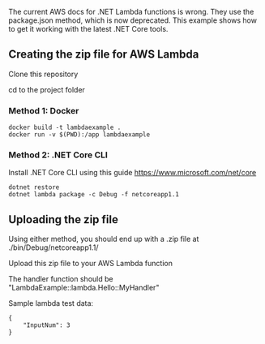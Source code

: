 The current AWS docs for .NET Lambda functions is wrong. They use the package.json method, which is now deprecated.
This example shows how to get it working with the latest .NET Core tools.

## Creating the zip file for AWS Lambda

Clone this repository

cd to the project folder

### Method 1: Docker

```
docker build -t lambdaexample .
docker run -v $(PWD):/app lambdaexample
```

### Method 2: .NET Core CLI
Install .NET Core CLI using this guide https://www.microsoft.com/net/core

```
dotnet restore
dotnet lambda package -c Debug -f netcoreapp1.1
```

## Uploading the zip file

Using either method, you should end up with a .zip file at ./bin/Debug/netcoreapp1.1/

Upload this zip file to your AWS Lambda function

The handler function should be "LambdaExample::lambda.Hello::MyHandler"

Sample lambda test data:

```
{
    "InputNum": 3
}
```